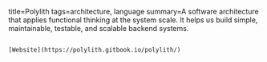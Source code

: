 title=Polylith
tags=architecture, language
summary=A software architecture that applies functional thinking at the system scale. It helps us build simple, maintainable, testable, and scalable backend systems.
~~~~~~

[Website](https://polylith.gitbook.io/polylith/)

